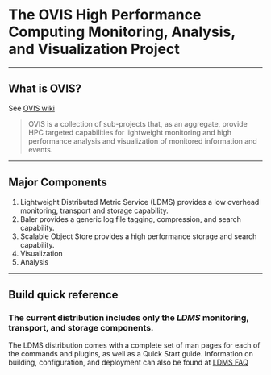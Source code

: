 # The OVIS High Performance Computing Monitoring, Analysis, and Visualization Project

----
## What is OVIS?
See [OVIS wiki](ovis.ca.sandia.gov)

> OVIS is a collection of sub-projects that, as an aggregate, provide HPC targeted capabilities for lightweight monitoring and high performance analysis and visualization of monitored information and events.

----
## Major Components
1. Lightweight Distributed Metric Service (LDMS) provides a low overhead monitoring, transport and storage capability.
2. Baler provides a generic log file tagging, compression, and search capability.
3. Scalable Object Store provides a high performance storage and search capability.
4. Visualization
5. Analysis

----
## Build quick reference
### The current distribution includes only the *LDMS* monitoring, transport, and storage components.
The LDMS distribution comes with a complete set of man pages for each of the commands and plugins, as well as a Quick Start guide.
Information on building, configuration, and deployment can also be found at [LDMS FAQ](https://ovis.ca.sandia.gov/mediawiki/index.php/LDMS_FAQ)
